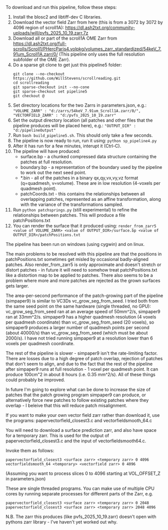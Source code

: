 To download and run this pipeline, follow these steps:

1. Install the blosc2 and libtiff-dev C libraries.
2. Download the vector field Zarr from here (this is from a 3072 by 3072 by 4096 region of scroll1A): https://dl.ash2txt.org/community-uploads/will/pvfs_2025_10_19.zarr.7z
3. Download all or part of the scroll1A OME Zarr from https://dl.ash2txt.org/full-scrolls/Scroll1/PHercParis4.volpkg/volumes_zarr_standardized/54keV_7.91um_Scroll1A.zarr/0/ (This pipeline only uses the full resolution subfolder of the OME Zarr).
4. Do a sparse git clone to get just this pipeline5 folder:
   ```
   git clone --no-checkout https://github.com/WillStevens/scrollreading.git
   cd scrollreading
   git sparse-checkout init --no-cone
   git sparse-checkout set pipeline5
   git checkout @
   ```
5. Set directory locations for the two Zarrs in parameters.json, e.g.: 	`"VOLUME_ZARR" : "d:/zarrs/54keV_7.91um_Scroll1A.zarr/0/",
	"VECTORFIELD_ZARR" : "d:/pvfs_2025_10_19.zarr"`
6. Set the output directory location (all patches and other files that the pipeline produces will be placed here), e.g.: `"OUTPUT_DIR" : "d:/pipelineOutput"`
7. Run `bash build_pipeline5.sh`. This should only take a few seconds.
8. The pipeline is now ready to run, run it using: `python sp_pipeline4.py`
9. After it has run for a few minutes, interupt it (Ctrl-C).
10. The pipeline will have produced:
    - surface.bp - a chunked compressed data structure containing the patches at full resolution.
    - boundary.bp - a representation of the boundary used by the pipeline to work out the next seed point.
    - *.bin - all of the patches in a binary qx,qy,vx,vy,vz format (q=quadmesh, v=volume). These are in low resolution (4-voxels per quadmesh point).
    -  patchCoords.txt - this contains the relationships between all overlapping patches, represented as an affine transformation, along with the variance of the transformations sampled.
11. Run `python patchsprings.py` (still experimental) to refine the relationships between patches. This will produce a file patchPositions.txt
12. You can render the surface that it produced using: `render_from_zarr5 <value of VOLUME_ZARR> <value of OUTPUT_DIR>/surface.bp <value of OUTPUT_DIR>/patchPositions.txt`

The pipeline has been run on windows (using cygwin) and on linux.

The main problems to be resolved with this pipeline are that the positions in patchPositions.txt sometimes get misled by occasional badly-aligned patches. Also render_from_zarr5 is only approximate and doesn't stretch or distort patches - in future it will need to somehow treat patchPositions.txt like a distortion map to be applied to patches. There also seems to be a problem where more and more patches are rejected as the grown surfaces gets larger.

The area-per-second performance of the patch-growing part of the pipeline (simpaper9) is similar to VC3Ds vc_grow_seg_from_seed. I tried both from the same seed point on the same hardware (single threaded, no GPU): vc_grow_seg_from_seed ran at an average speed of 50mm^2/s, simpaper9 ran at 33mm^2/s. simpaper9 has a higher quadmesh resolution (4 voxels per quadmesh coordinate) than vc_grow_seg_from_seed (20 voxels), so simpaper9 produces a larger number of quadmesh points per second (about 40000/s) than vc_grow_seg_from_seed (which must be about 2000/s). I have not tried running simpaper9 at a resolution lower than 6 voxels per quadmesh coordinate.

The rest of the pipeline is slower - simpaper9 isn't the rate-limiting factor. There are losses due to a high degree of patch overlap, rejection of patches that don't seem to align, and due to the fact that the rest of the pipeline after simpaper9 runs at full resolution - 1 voxel per quadmesh point. It can produce 100cm"2 in about 8 hours (i.e. 0.35 mm^2/s). All of these things could probably be improved.

In future I'm going to explore what can be done to increase the size of patches that the patch growing program simpaper9 can produce, or alternatively force new patches to follow existing patches where they overlap - I beleive that this will reduce patch misalignment.

If you want to make your own vector field zarr rather than download it, use the programs: papervectorfield_closest3.c and vectorfieldsmooth_64.c

You will need to download a surface prediction zarr, and also have space for a temporary zarr. This is used for the output of papervectorfield_closest3.c and the input of vectorfieldsmooth64.c.

Invoke them as follows:
```
papervectorfield_closest3 <surface zarr> <temporary zarr> 0 4096
vectorfieldsmooth_64 <temporary> <vectorfield zarr> 0 4096
```
(Assuming you want to process slices 0 to 4096 starting at VOL_OFFSET_Z in parameters.json)

These are single threaded programs. You can make use of multiple CPU cores by running separate processes for different parts of the Zarr, e.g.
```
papervectorfield_closest3 <surface zarr> <temporary zarr> 0 2048
papervectorfield_closest3 <surface zarr> <temporary zarr> 2048 4096
```
N.B. The zarr this produces (like pvfs_2025_10_19.zarr) doesn't open with pythons zarr library - I've haven't yet worked out why.
